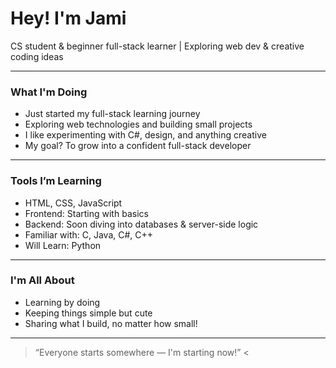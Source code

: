 #  Hey! I'm Jami  
CS student & beginner full-stack learner | Exploring web dev & creative coding ideas 

---

###  What I'm Doing

-  Just started my full-stack learning journey  
-  Exploring web technologies and building small projects  
-  I like experimenting with C#, design, and anything creative  
-  My goal? To grow into a confident full-stack developer

---

###  Tools I’m Learning

-  HTML, CSS, JavaScript  
-  Frontend: Starting with basics  
-  Backend: Soon diving into databases & server-side logic  
-  Familiar with: C, Java, C#, C++
-  Will Learn: Python 

---

###  I'm All About

- Learning by doing  
- Keeping things simple but cute  
- Sharing what I build, no matter how small!

---

> “Everyone starts somewhere — I'm starting now!” <
